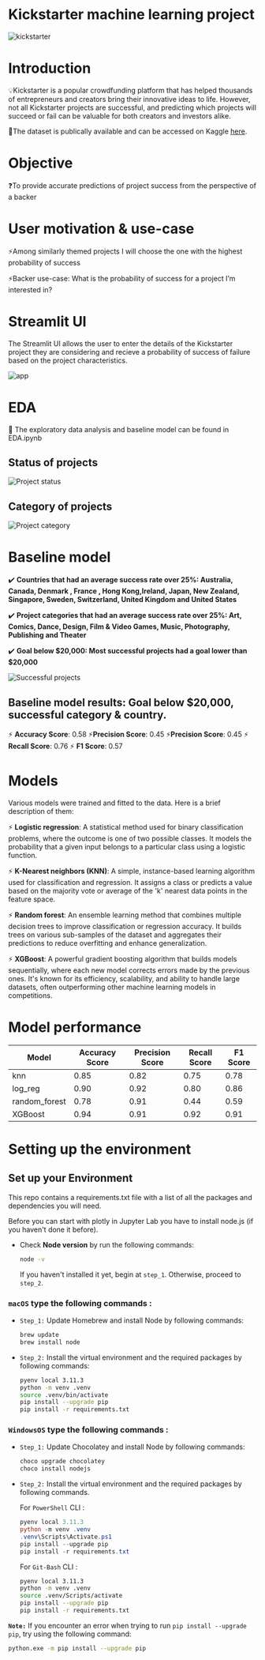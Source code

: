 # Kickstarter machine learning project

![kickstarter](./kickstarter.png)

# Introduction

💡Kickstarter is a popular crowdfunding platform that has helped thousands of entrepreneurs and creators bring their innovative ideas to life. 
However, not all Kickstarter projects are successful, and predicting which projects will succeed or fail can be valuable for both creators and investors alike.

🔗The dataset is publically available and can be accessed on Kaggle [here](https://www.kaggle.com/datasets/ulrikthygepedersen/kickstarter-projects/).

# Objective

 ❓To provide accurate predictions of project success from the perspective of a backer

# User motivation & use-case 

 ⚡Among similarly themed projects I will choose the one with the highest probability of success

 ⚡Backer use-case: What is the probability of success for a project I’m interested in? 

# Streamlit UI

The Streamlit UI allows the user to enter the details of the Kickstarter project they are considering and recieve a probability of success of failure based on the project characteristics.


![app](app.gif)

# EDA

🔭 The exploratory data analysis and baseline model can be found in EDA.ipynb

## Status of projects

![Project status](./status_projects.png)

## Category of projects

![Project category](./category_projects.png)

# Baseline model

✔️ **Countries that had an average success rate over 25%: Australia, Canada, Denmark , France , Hong Kong,Ireland, Japan, New Zealand, Singapore, Sweden, Switzerland, United Kingdom and United States**

✔️ **Project categories that had an average success rate over 25%: Art, Comics, Dance, Design, Film & Video Games, Music, Photography, Publishing and Theater**

✔️ **Goal below $20,000: Most successful projects had a goal lower than $20,000**

![Successful projects](./successful_projects.png)

## Baseline model results: Goal below $20,000, successful category & country. 

⚡ **Accuracy Score**: 0.58
⚡**Precision Score**: 0.45
⚡**Precision Score**: 0.45
⚡ **Recall Score**: 0.76
⚡ **F1 Score**: 0.57

# Models

Various models were trained and fitted to the data. Here is a brief description of them: 

 ⚡ **Logistic regression**: A statistical method used for binary classification problems, where the outcome is one of two possible classes. It models the probability that a given input belongs to a particular class using a logistic function.

 ⚡ **K-Nearest neighbors (KNN)**: A simple, instance-based learning algorithm used for classification and regression. It assigns a class or predicts a value based on the majority vote or average of the 'k' nearest data points in the feature space.

 ⚡ **Random forest**: An ensemble learning method that combines multiple decision trees to improve classification or regression accuracy. It builds trees on various sub-samples of the dataset and aggregates their predictions to reduce overfitting and enhance generalization.

 ⚡ **XGBoost**: A powerful gradient boosting algorithm that builds models sequentially, where each new model corrects errors made by the previous ones. It's known for its efficiency, scalability, and ability to handle large datasets, often outperforming other machine learning models in competitions.


# Model performance 

| Model          | Accuracy Score | Precision Score | Recall Score | F1 Score |
|----------------|----------------|-----------------|--------------|----------|
| knn            | 0.85           | 0.82            | 0.75         | 0.78     |
| log_reg        | 0.90           | 0.92            | 0.80         | 0.86     |
| random_forest  | 0.78           | 0.91            | 0.44         | 0.59     |
| XGBoost        | 0.94           | 0.91            | 0.92         | 0.91     |


# Setting up the environment

## Set up your Environment
This repo contains a requirements.txt file with a list of all the packages and dependencies you will need.

Before you can start with plotly in Jupyter Lab you have to install node.js (if you haven't done it before).
- Check **Node version**  by run the following commands:
    ```sh
    node -v
    ```
    If you haven't installed it yet, begin at `step_1`. Otherwise, proceed to `step_2`.


### **`macOS`** type the following commands : 


- `Step_1:` Update Homebrew and install Node by following commands:
    ```sh
    brew update
    brew install node
    ```

- `Step_2:` Install the virtual environment and the required packages by following commands:

    ```BASH
    pyenv local 3.11.3
    python -m venv .venv
    source .venv/bin/activate
    pip install --upgrade pip
    pip install -r requirements.txt
    ```
### **`WindowsOS`** type the following commands :


- `Step_1:` Update Chocolatey and install Node by following commands:
    ```sh
    choco upgrade chocolatey
    choco install nodejs
    ```

- `Step_2:` Install the virtual environment and the required packages by following commands.

   For `PowerShell` CLI :

    ```PowerShell
    pyenv local 3.11.3
    python -m venv .venv
    .venv\Scripts\Activate.ps1
    pip install --upgrade pip
    pip install -r requirements.txt
    ```

    For `Git-Bash` CLI :
  
    ```BASH
    pyenv local 3.11.3
    python -m venv .venv
    source .venv/Scripts/activate
    pip install --upgrade pip
    pip install -r requirements.txt
    ```
 

 **`Note:`**
    If you encounter an error when trying to run `pip install --upgrade pip`, try using the following command:

   ```Bash
   python.exe -m pip install --upgrade pip
   ```


